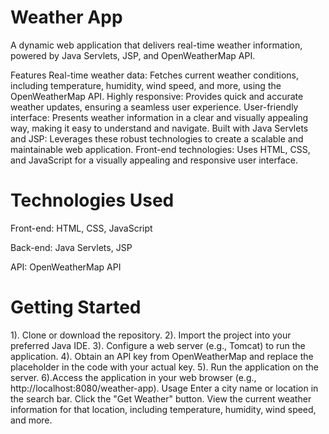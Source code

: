 # Weather App #
A dynamic web application that delivers real-time weather information, powered by Java Servlets, JSP, and OpenWeatherMap API.

Features
Real-time weather data: Fetches current weather conditions, including temperature, humidity, wind speed, and more, using the OpenWeatherMap API.
Highly responsive: Provides quick and accurate weather updates, ensuring a seamless user experience.
User-friendly interface: Presents weather information in a clear and visually appealing way, making it easy to understand and navigate.
Built with Java Servlets and JSP: Leverages these robust technologies to create a scalable and maintainable web application.
Front-end technologies: Uses HTML, CSS, and JavaScript for a visually appealing and responsive user interface.


# Technologies Used #
Front-end: HTML, CSS, JavaScript

Back-end: Java Servlets, JSP

API: OpenWeatherMap API

# Getting Started

1). Clone or download the repository.
2). Import the project into your preferred Java IDE.
3). Configure a web server (e.g., Tomcat) to run the application.
4). Obtain an API key from OpenWeatherMap and replace the placeholder in the code with your actual key.
5). Run the application on the server.
6).Access the application in your web browser (e.g., http://localhost:8080/weather-app).
Usage
Enter a city name or location in the search bar.
Click the "Get Weather" button.
View the current weather information for that location, including temperature, humidity, wind speed, and more.

